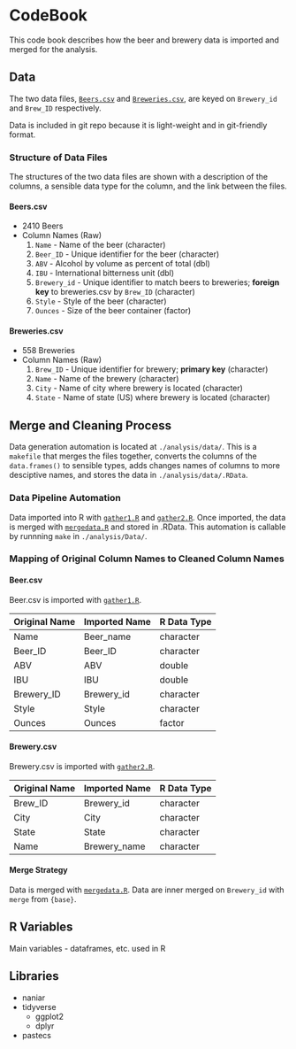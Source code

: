 # CodeBook

This code book describes how the beer and brewery data is imported and merged for the analysis.

## Data

The two data files, [`Beers.csv`](https://github.com/KThompson0308/beeranalysis/blob/master/analysis/data/Beers.csv) and [`Breweries.csv`](https://github.com/KThompson0308/beeranalysis/blob/master/analysis/data/Breweries.csv), are keyed on `Brewery_id` and `Brew_ID` respectively.

Data is included in git repo because it is light-weight and in git-friendly format.

### Structure of Data Files

The structures of the two data files are shown with a description of the columns, a sensible data type for the column, and the link between the files.

#### Beers.csv

* 2410 Beers
* Column Names (Raw)
  1. `Name`         - Name of the beer (character)
  2. `Beer_ID`      - Unique identifier for the beer (character)
  3. `ABV`          - Alcohol by volume as percent of total (dbl)
  4. `IBU`          - International bitterness unit (dbl)
  5. `Brewery_id`   - Unique identifier to match beers to breweries; **foreign key** to breweries.csv by `Brew_ID` (character)
  6. `Style`        - Style of the beer (character)
  7. `Ounces`       - Size of the beer container (factor)

#### Breweries.csv

* 558 Breweries
* Column Names (Raw)
  1. `Brew_ID`      - Unique identifier for brewery; **primary key** (character)
  2. `Name`         - Name of the brewery (character)
  3. `City`         - Name of city where brewery is located (character)
  4. `State`        - Name of state (US) where brewery is located (character)

## Merge and Cleaning Process

Data generation automation is located at `./analysis/data/`. This is a `makefile` that merges the files together, converts the columns of the `data.frames()` to sensible types, adds changes names of columns to more desciptive names, and stores the data in `./analysis/data/.RData`.

### Data Pipeline Automation

Data imported into R with [`gather1.R`](https://github.com/KThompson0308/beeranalysis/blob/master/analysis/data/gather1.R) and [`gather2.R`](https://github.com/KThompson0308/beeranalysis/blob/master/analysis/data/gather2.R). Once imported, the data is merged with [`mergedata.R`](https://github.com/KThompson0308/beeranalysis/blob/master/analysis/data/mergedata.R) and stored in .RData. This automation is callable by runnning `make` in `./analysis/Data/`.

### Mapping of Original Column Names to Cleaned Column Names

#### Beer.csv

Beer.csv is imported with [`gather1.R`](https://github.com/KThompson0308/beeranalysis/blob/master/analysis/data/gather1.R).

| Original Name | Imported Name | R Data Type |
|:-----------|:-----------|:------------------|
| Name       | Beer_name  | character         |
| Beer_ID    | Beer_ID    | character         |
| ABV        | ABV        | double            |
| IBU        | IBU        | double            |
| Brewery_ID | Brewery_id | character         |
| Style      | Style      | character         |
| Ounces     | Ounces     | factor            |

#### Brewery.csv

Brewery.csv is imported with [`gather2.R`](https://github.com/KThompson0308/beeranalysis/blob/master/analysis/data/gather2.R).

| Original Name | Imported Name | R Data Type |
|:-----------|:-----------|:------------------|
| Brew_ID    | Brewery_id | character         |
| City       | City       | character         |
| State      | State      | character         |
| Name       | Brewery_name | character       |

#### Merge Strategy

Data is merged with [`mergedata.R`](https://github.com/KThompson0308/beeranalysis/blob/master/analysis/data/mergedata.R). Data are inner merged on `Brewery_id` with `merge` from `{base}`.

## R Variables

Main variables - dataframes, etc. used in R

## Libraries

* naniar
* tidyverse
  * ggplot2 
  * dplyr
* pastecs
